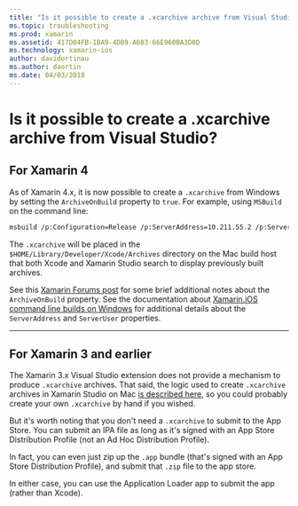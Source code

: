 ```yaml
---
title: "Is it possible to create a .xcarchive archive from Visual Studio?"
ms.topic: troubleshooting
ms.prod: xamarin
ms.assetid: 417D84FB-1BA9-4DB9-A683-66E960BA3D0D
ms.technology: xamarin-ios
author: davidortinau
ms.author: daortin
ms.date: 04/03/2018
---
```


# Is it possible to create a .xcarchive archive from Visual Studio?

## For Xamarin 4

As of Xamarin 4.x, it is now possible to create a `.xcarchive` from Windows by setting the `ArchiveOnBuild` property to `true`. For example, using `MSBuild` on the command line:

```bash
msbuild /p:Configuration=Release /p:ServerAddress=10.211.55.2 /p:ServerUser=xamUser /p:Platform=iPhone /p:ArchiveOnBuild=true /t:"Build" MyProject.csproj
```

The `.xcarchive` will be placed in the `$HOME/Library/Developer/Xcode/Archives` directory on the Mac build host that both Xcode and Xamarin Studio search to display previously built archives.

See this [Xamarin Forums post](https://forums.xamarin.com/discussion/comment/156635/#Comment_156635) for some brief additional notes about the `ArchiveOnBuild` property. See the documentation about [Xamarin.iOS command line builds on Windows](~/ios/get-started/installation/windows/connecting-to-mac/index.md) for additional details about the `ServerAddress` and `ServerUser` properties.

* * *

## For Xamarin 3 and earlier

The Xamarin 3.x Visual Studio extension does not provide a mechanism to produce `.xcarchive` archives. That said, the logic used to create `.xcarchive` archives in Xamarin Studio on Mac [is described here](https://bugzilla.xamarin.com/show_bug.cgi?id=35#c5), so you could probably create your own `.xcarchive` by hand if you wished.

But it's worth noting that you don't need a `.xcarchive` to submit to the App Store. You can submit an IPA file as long as it's signed with an App Store Distribution Profile (not an Ad Hoc Distribution Profile).

In fact, you can even just zip up the `.app` bundle (that's signed with an App Store Distribution Profile), and submit that `.zip` file to the app store.

In either case, you can use the Application Loader app to submit the app (rather than Xcode).

